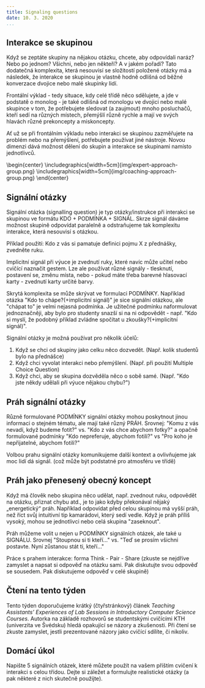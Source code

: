 ```yaml
---
title: Signaling questions
date: 10. 3. 2020
...
```


## Interakce se skupinou 

Když se zeptáte skupiny na nějakou otázku, chcete, aby odpovídali naráz? Nebo po jednom? Všichni, nebo jen někteří? A v jakém pořadí? Tato dodatečná komplexita, která nesouvisí se složitostí položené otázky má a následek, že interakce se skupinou je vlastně hodně odlišná od běžné konverzace dvojice nebo malé skupinky lidí.   

Frontální výklad - tedy situace, kdy celé třídě něco sdělujete, a jde v podstatě o monolog - je také odlišná od monologu ve dvojici nebo malé skupince v tom, že potřebujete sledovat (a zaujmout) mnoho posluchačů, kteří sedí na různých místech, přemýšlí různě rychle a mají ve svých hlavách různé prekoncepty a miskoncepty. 
 
Ať už se při frontálním výkladu nebo interakci se skupinou zazměřujete na problém nebo na přemýšlení, potřebujete používat jiné nástroje. Novou dimenzi dává možnost dělení do skupin a interakce se skupinami namísto jednotlivců. 

\begin{center}
\includegraphics[width=5cm]{img/expert-approach-group.png}
\includegraphics[width=5cm]{img/coaching-approach-group.png}
\end{center}

## Signální otázky

Signální otázka (signalling question) je typ otázky/instrukce při interakci se skupinou ve formátu KDO +  PODMÍNKA + SIGNÁL. Skrze signál dáváme možnost skupině odpovídat paralelně a odstraňujeme tak komplexitu interakce, která nesouvisí s otázkou. 

Příklad použití: Kdo z vás si pamatuje definici pojmu X z přednášky, zvedněte ruku.

Implicitní signál při výuce je zvednutí ruky, které navíc může učitel nebo cvičící naznačit gestem. Lze ale používat různé signály - tlesknutí, postavení se, změnu místa, nebo - pokud máte třeba barevné hlasovací karty - zvednutí karty určité barvy.  

Skrytá komplexita se může skrývat ve formulaci PODMÍNKY. Například otázka "Kdo to chápe?(+implicitní signál)" je sice signální otázkou, ale "chápat to" je velmi nejasná podmínka. Je užitečné podmínku naformulovat jednoznačněji, aby bylo pro studenty snazší si na ni odpovědět - např. "Kdo si myslí, že podobný příklad zvládne spočítat u zkoušky?(+implicitní signál)".

Signální otázky je možná používat pro několik účelů: 
1. Když se chci od skupiny jako celku něco dozvedět. (Např. kolik studentů bylo na přednášce)
2. Když chci vyvolat interakci nebo přemýšlení. (Např. při použití Multiple Choice Question)
3. Když chci, aby se skupina dozvěděla něco o sobě samé. (Např. "Kdo jste někdy udělali při výuce nějakou chybu?")


## Práh signální otázky

Různě formulované PODMÍNKY signální otázky mohou poskytnout jinou informaci o stejném tématu, ale mají také různý PRÁH.
Srovnej: "Komu z vás nevadí, když budeme fotit?" vs. "Kdo z vás chce abychom fotky?" a opačně formulované podmínky "Kdo nepreferuje, abychom fotili?" vs "Pro koho je nepřijatelné, abychom fotili?"

Volbou prahu signální otázky komunikujeme další kontext a ovlivňujeme jak moc lidí dá signál. (což může být podstatné pro atmosféru ve třídě)

## Práh jako přenesený obecný koncept

Když má člověk nebo skupina něco udělat, např. zvednout ruku, odpovědět na otázku, přiznat chybu atd., je to jako kdyby překonával nějaký „energetický“ práh. Například odpovídat před celou skupinou má vyšší práh, než říct svůj intuitivní tip kamarádovi, který sedí vedle. Když je práh příliš vysoký, mohou se jednotlivci nebo celá skupina "zaseknout". 

Práh můžeme volit u nejen u PODMÍNKY signálních otázek, ale také u SIGNÁLU. Srovnej "Stoupnou si ti kteří..." vs. "Teď se prosím všichni postavte. Nyní zůstanou stát ti, kteří..."

Práce s prahem interakce:  forma Think - Pair - Share (zkuste se nejdříve zamyslet a napsat si odpověď na otázku sami. Pak diskutujte svou odpověď se sousedem. Pak diskutujeme odpověď v celé skupině)


## Čtení na tento týden

Tento týden doporučujeme krátký (čtyřstránkový) článek _Teaching Assistants’ Experiences of Lab Sessions in Introductory Computer Science Courses_. Autorka na základě rozhovorů se studentskými cvičícími KTH (univerzita ve Švédsku) hledá opakující se názory a zkušenosti. Při čtení se zkuste zamyslet, jestli prezentované názory jako cvičící sdílíte, či nikoliv.

## Domácí úkol

Napište 5 signálních otázek, které můžete použít na vašem příštím cvičení k interakci s celou třídou. Dejte si záležet a formulujte realistické otázky (a pak některé z nich skutečně použijte).
